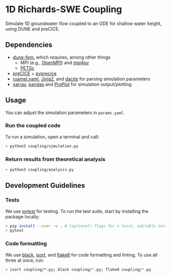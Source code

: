 # 1D Richards-SWE Coupling

Simulate 1D groundwater flow coupled to an ODE for shallow water height, using DUNE and preCICE.

## Dependencies

- [dune-fem](https://pypi.org/project/dune-fem/), which requires, among other things
  - MPI (e.g., [OpenMPI](https://www.open-mpi.org/)) and [mpi4py](https://mpi4py.readthedocs.io/en/stable/)
  - [PETSc](https://petsc.org/release/)
- [preCICE](https://github.com/precice/precice) + [pyprecice](https://pypi.org/project/pyprecice/)
- [ruamel.yaml](https://pypi.org/project/ruamel.yaml/), [Jinja2](https://pypi.org/project/Jinja2/), and [dacite](https://github.com/konradhalas/dacite) for parsing simulation parameters
- [xarray](https://xarray.dev/), [pandas](https://pandas.pydata.org/) and [ProPlot](https://proplot.readthedocs.io/en/latest/index.html) for simulation output/plotting

## Usage

You can adjust the simulation parameters in `params.yaml`.

### Run the coupled code

To run a simulation, open a terminal and call:

```bash
> python3 coupling/simulation.py
```

### Return results from theoretical analysis

```bash
> python3 coupling/analysis.py
```

## Development Guidelines

### Tests

We use [pytest](https://docs.pytest.org/) for testing.
To run the test suite, start by installing the package locally:

```bash
> pip install --user -e . # (optional) flags for a local, editable installation
> pytest
```

### Code formatting

We use [black](https://black.readthedocs.io/en/stable/), [isort](https://pycqa.github.io/isort/), and [flake8](https://flake8.pycqa.org/en/latest/) for code formatting and linting.
To use all three at once, run:

```bash
> isort coupling/*.py; black coupling/*.py; flake8 coupling/*.py
```
